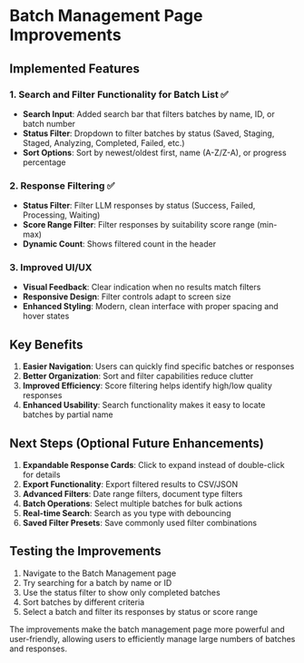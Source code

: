 # Batch Management Page Improvements

## Implemented Features

### 1. Search and Filter Functionality for Batch List ✅
- **Search Input**: Added search bar that filters batches by name, ID, or batch number
- **Status Filter**: Dropdown to filter batches by status (Saved, Staging, Staged, Analyzing, Completed, Failed, etc.)
- **Sort Options**: Sort by newest/oldest first, name (A-Z/Z-A), or progress percentage

### 2. Response Filtering ✅
- **Status Filter**: Filter LLM responses by status (Success, Failed, Processing, Waiting)
- **Score Range Filter**: Filter responses by suitability score range (min-max)
- **Dynamic Count**: Shows filtered count in the header

### 3. Improved UI/UX
- **Visual Feedback**: Clear indication when no results match filters
- **Responsive Design**: Filter controls adapt to screen size
- **Enhanced Styling**: Modern, clean interface with proper spacing and hover states

## Key Benefits

1. **Easier Navigation**: Users can quickly find specific batches or responses
2. **Better Organization**: Sort and filter capabilities reduce clutter
3. **Improved Efficiency**: Score filtering helps identify high/low quality responses
4. **Enhanced Usability**: Search functionality makes it easy to locate batches by partial name

## Next Steps (Optional Future Enhancements)

1. **Expandable Response Cards**: Click to expand instead of double-click for details
2. **Export Functionality**: Export filtered results to CSV/JSON
3. **Advanced Filters**: Date range filters, document type filters
4. **Batch Operations**: Select multiple batches for bulk actions
5. **Real-time Search**: Search as you type with debouncing
6. **Saved Filter Presets**: Save commonly used filter combinations

## Testing the Improvements

1. Navigate to the Batch Management page
2. Try searching for a batch by name or ID
3. Use the status filter to show only completed batches
4. Sort batches by different criteria
5. Select a batch and filter its responses by status or score range

The improvements make the batch management page more powerful and user-friendly, allowing users to efficiently manage large numbers of batches and responses.